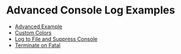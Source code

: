 # Advanced Console Log Examples

- [Advanced Example](advanced-example.js)
- [Custom Colors](custom-colors.js)
- [Log to File and Suppress Console](log-to-file-and-suppress-console.js)
- [Terminate on Fatal](terminate-on-fatal.js)
